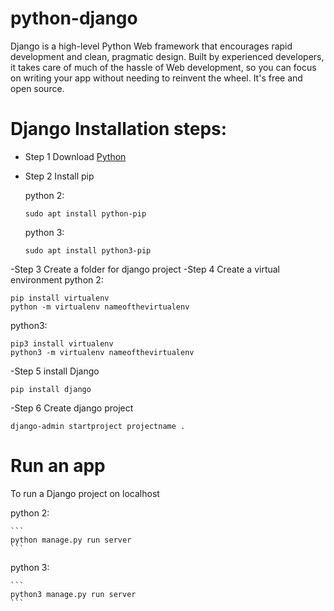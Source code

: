 # python-django
Django is a high-level Python Web framework that encourages rapid development and clean, pragmatic design. Built by experienced developers, it takes care of much of the hassle of Web development, so you can focus on writing your app without needing to reinvent the wheel. It's free and open source. 

# Django Installation steps:

- Step 1 Download [Python](https://www.python.org/downloads/)
- Step 2 Install pip

    python 2:
    ```
    sudo apt install python-pip
    ```
    python 3:
    ```
    sudo apt install python3-pip
    ```
    
 -Step 3 Create a folder for django project
 -Step 4 Create a virtual environment
 python 2:
 ```
pip install virtualenv
python -m virtualenv nameofthevirtualenv

```
python3:

 ```
pip3 install virtualenv
python3 -m virtualenv nameofthevirtualenv

```

-Step 5 install Django


```
pip install django

```

-Step 6 Create django project
```
django-admin startproject projectname .

```

# Run an app 
To run a Django project on localhost

   python 2:
    
    ```
    python manage.py run server
    ```
    
   python 3:
    
    ```
    python3 manage.py run server
    ```
